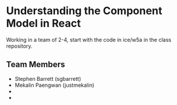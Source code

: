 # Understanding the Component Model in React
Working in a team of 2-4, start with the code in ice/w5a in the class repository.

## Team Members
 - Stephen Barrett (sgbarrett)
 - Mekalin Paengwan (justmekalin)
 - 
 - 